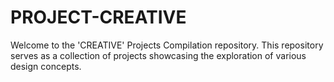 # PROJECT-CREATIVE
Welcome to the 'CREATIVE' Projects Compilation repository. This repository serves as a collection of projects showcasing the exploration of various design concepts.
